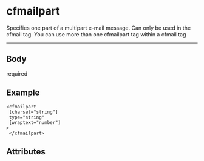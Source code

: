 # cfmailpart


Specifies one part of a multipart e-mail message. Can only be used in the cfmail tag. You can use more than one cfmailpart tag within a cfmail tag

---
## Body
required

## Example
```
<cfmailpart
 [charset="string"]
 type="string"
 [wraptext="number"]
> 
 </cfmailpart>
```
## Attributes

